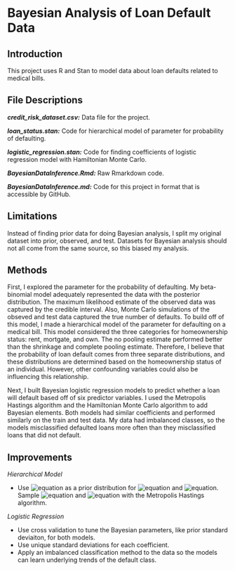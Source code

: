 # Bayesian Analysis of Loan Default Data

## Introduction

This project uses R and Stan to model data about loan defaults related to medical bills.

## File Descriptions

***credit_risk_dataset.csv:*** Data file for the project.

***loan_status.stan:*** Code for hierarchical model of parameter for probability of defaulting.

***logistic_regression.stan:*** Code for finding coefficients of logistic regression model with Hamiltonian Monte Carlo.

***BayesianDataInference.Rmd:*** Raw Rmarkdown code.

***BayesianDataInference.md:*** Code for this project in format that is accessible by GitHub.

## Limitations

Instead of finding prior data for doing Bayesian analysis, I split my original dataset into prior, observed, and test. Datasets for Bayesian analysis should not all come from the same source, so this biased my analysis.

## Methods

First, I explored the parameter for the probability of defaulting. My beta-binomial model adequately represented the data with the posterior distribution. The maximum likelihood estimate of the observed data was captured by the credible interval. Also, Monte Carlo simulations of the obseved and test data captured the true number of defaults. To build off of this model, I made a hierarchical model of the parameter for defaulting on a medical bill. This model considered the three categories for homeownership status: rent, mortgate, and own. The no pooling estimate performed better than the shrinkage and complete pooling estimate. Therefore, I believe that the probability of loan default comes from three separate distributions, and these distributions are determined based on the homeownership status of an individual. However, other confounding variables could also be influencing this relationship.

Next, I built Bayesian logistic regression models to predict whether a loan will default based off of six predictor variables. I used the Metropolis Hastings algorithm and the Hamiltonian Monte Carlo algorithm to add Bayesian elements. Both models had similar coefficients and performed similarly on the train and test data. My data had imbalanced classes, so the models misclassified defaulted loans more often than they misclassified loans that did not default. 

## Improvements

*Hierarchical Model*

- Use ![equation](https://latex.codecogs.com/gif.latex?P(\alpha,\beta)\sim(\alpha&plus;\beta)^{-5/2}) as a prior distribution for ![equation](https://latex.codecogs.com/gif.latex?\alpha) and ![equation](https://latex.codecogs.com/gif.latex?\beta). Sample ![equation](https://latex.codecogs.com/gif.latex?\alpha) and ![equation](https://latex.codecogs.com/gif.latex?\beta) with the Metropolis Hastings algorithm.

*Logistic Regression*

- Use cross validation to tune the Bayesian parameters, like prior standard deviaiton, for both models.
- Use unique standard deviations for each coefficient.
- Apply an imbalanced classification method to the data so the models can learn underlying trends of the default class.
